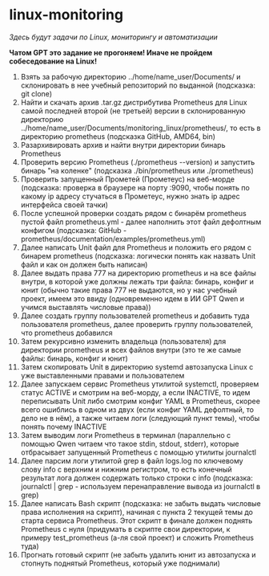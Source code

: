 # linux-monitoring

_Здесь будут задачи по Linux, мониторингу и автоматизации_

**Чатом GPT это задание не прогоняем! Иначе не пройдем собеседование на Linux!** 

1. Взять за рабочую директорию ../home/name_user/Documents/ и склонировать в нее учебный репозиторий по выданной (подсказка: git clone)
2. Найти и скачать архив .tar.gz дистрибутива Prometheus для Linux самой последней второй (не третьей) версии в склонированную директорию ../home/name_user/Documents/monitoring_linux/prometheus/, то есть в директорию prometheus (подсказка GitHub, AMD64, bin)
2. Разархивировать архив и найти внутри директории бинарь Prometheus
3. Проверить версию Prometheus (./prometheus --version) и запустить бинарь "на коленке" (подсказка ./bin/prometheus или ./prometheus)
4. Проверить запущенный Прометей (Прометеус) на веб-морде (подсказка: проверка в браузере на порту :9090, чтобы понять по какому ip адресу стучаться в Прометеус, нужно знать ip адрес интерфейса своей тачки)
5. После успешной проверки создать рядом с бинарём prometheus пустой файл prometheus.yml - далее наполнить этот файл дефолтным конфигом (подсказка: GitHub - prometheus/documentation/examples/prometheus.yml)
6. Далее написать Unit файл для Prometheus и положить его рядом с бинарем prometheus (подсказка: логически понять как назвать Unit файл и как он должен быть написан)
7. Далее выдать права 777 на директорию prometheus и на все файлы внутри, в которой уже должны лежать три файла: бинарь, конфиг и юнит (обычно такие права 777 не выдаются, но у нас учебный проект, имеем это ввиду (одновременно идем в ИИ GPT Qwen и учимся выставлять числовые права))
8. Далее создать группу пользователей prometheus и добавить туда пользователя prometheus, далее проверить группу пользователей, что prometheus добавился
9. Затем рекурсивно изменить владельца (пользователя) для директории prometheus и всех файлов внутри (это те же самые файлы: бинарь, конфиг и юнит)
10. Затем скопировать Unit в директорию systemd автозапуска Linux с уже выставленными правами и пользователем
11. Далее запускаем сервис Prometheus утилитой systemctl, проверяем статус ACTIVE и смотрим на веб-морду, а если INACTIVE, то идем переписывать Unit либо смотрим конфиг YAML в Prometheus, скорее всего ошиблись в одном из двух (если конфиг YAML дефолтный, то дело не в нём), а также читаем логи (следующий пункт темы), чтобы понять почему INACTIVE
9. Затем выводим логи Prometheus в терминал (параллельно с помощью Qwen читаем что такое stdin, stdout, stderr), которые отбрасывает запущенный Prometheus с помощью утилиты journalctl
10. Далее парсим логи утилитой grep в файл logs.log по ключевому слову info с верхним и нижним регистром, то есть конечный результат лога должен содержать только строки с info (подсказка: journalctl | grep - используем перенаправление вывода из journalctl в grep)
10. Далее написать Bash скрипт (подсказка: не забыть выдать числовые права исполнения на скрипт), начиная с пункта 2 текущей темы до старта сервиса Prometheus. Этот скрипт в финале должен поднять Prometheus с нуля (придумать в скрипте свои директории, к примеру test_prometheus (а-ля свой проект) и сложить Prometheus туда)
11. Прогнать готовый скрипт (не забыть удалить юнит из автозапуска и стопнуть поднятый Prometheus, который уже поднимали)
